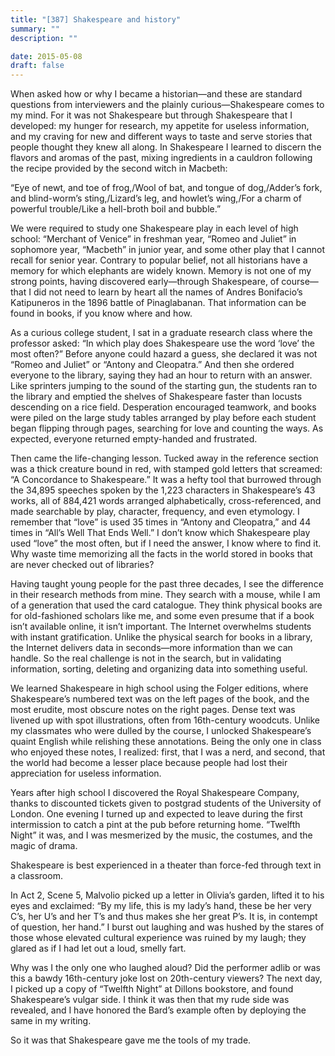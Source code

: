```yaml
---
title: "[387] Shakespeare and history"
summary: ""
description: ""

date: 2015-05-08
draft: false
---
```


When asked how or why I became a historian—and these are standard questions from interviewers and the plainly curious—Shakespeare comes to my mind. For it was not Shakespeare but through Shakespeare that I developed: my hunger for research, my appetite for useless information, and my craving for new and different ways to taste and serve stories that people thought they knew all along. In Shakespeare I learned to discern the flavors and aromas of the past, mixing ingredients in a cauldron following the recipe provided by the second witch in Macbeth:

“Eye of newt, and toe of frog,/Wool of bat, and tongue of dog,/Adder’s fork, and blind-worm’s sting,/Lizard’s leg, and howlet’s wing,/For a charm of powerful trouble/Like a hell-broth boil and bubble.”

We were required to study one Shakespeare play in each level of high school: “Merchant of Venice” in freshman year, “Romeo and Juliet” in sophomore year, “Macbeth” in junior year, and some other play that I cannot recall for senior year. Contrary to popular belief, not all historians have a memory for which elephants are widely known. Memory is not one of my strong points, having discovered early—through Shakespeare, of course—that I did not need to learn by heart all the names of Andres Bonifacio’s Katipuneros in the 1896 battle of Pinaglabanan. That information can be found in books, if you know where and how.

As a curious college student, I sat in a graduate research class where the professor asked: “In which play does Shakespeare use the word ‘love’ the most often?” Before anyone could hazard a guess, she declared it was not “Romeo and Juliet” or “Antony and Cleopatra.” And then she ordered everyone to the library, saying they had an hour to return with an answer. Like sprinters jumping to the sound of the starting gun, the students ran to the library and emptied the shelves of Shakespeare faster than locusts descending on a rice field. Desperation encouraged teamwork, and books were piled on the large study tables arranged by play before each student began flipping through pages, searching for love and counting the ways. As expected, everyone returned empty-handed and frustrated.

Then came the life-changing lesson. Tucked away in the reference section was a thick creature bound in red, with stamped gold letters that screamed: “A Concordance to Shakespeare.” It was a hefty tool that burrowed through the 34,895 speeches spoken by the 1,223 characters in Shakespeare’s 43 works, all of 884,421 words arranged alphabetically, cross-referenced, and made searchable by play, character, frequency, and even etymology. I remember that “love” is used 35 times in “Antony and Cleopatra,” and 44 times in “All’s Well That Ends Well.” I don’t know which Shakespeare play used “love” the most often, but if I need the answer, I know where to find it. Why waste time memorizing all the facts in the world stored in books that are never checked out of libraries?

Having taught young people for the past three decades, I see the difference in their research methods from mine. They search with a mouse, while I am of a generation that used the card catalogue. They think physical books are for old-fashioned scholars like me, and some even presume that if a book isn’t available online, it isn’t important. The Internet overwhelms students with instant gratification. Unlike the physical search for books in a library, the Internet delivers data in seconds—more information than we can handle. So the real challenge is not in the search, but in validating information, sorting, deleting and organizing data into something useful.

We learned Shakespeare in high school using the Folger editions, where Shakespeare’s numbered text was on the left pages of the book, and the most erudite, most obscure notes on the right pages. Dense text was livened up with spot illustrations, often from 16th-century woodcuts. Unlike my classmates who were dulled by the course, I unlocked Shakespeare’s quaint English while relishing these annotations. Being the only one in class who enjoyed these notes, I realized: first, that I was a nerd, and second, that the world had become a lesser place because people had lost their appreciation for useless information.

Years after high school I discovered the Royal Shakespeare Company, thanks to discounted tickets given to postgrad students of the University of London. One evening I turned up and expected to leave during the first intermission to catch a pint at the pub before returning home. “Twelfth Night” it was, and I was mesmerized by the music, the costumes, and the magic of drama.

Shakespeare is best experienced in a theater than force-fed through text in a classroom.

In Act 2, Scene 5, Malvolio picked up a letter in Olivia’s garden, lifted it to his eyes and exclaimed: “By my life, this is my lady’s hand, these be her very C’s, her U’s and her T’s and thus makes she her great P’s. It is, in contempt of question, her hand.” I burst out laughing and was hushed by the stares of those whose elevated cultural experience was ruined by my laugh; they glared as if I had let out a loud, smelly fart.

Why was I the only one who laughed aloud? Did the performer adlib or was this a bawdy 16th-century joke lost on 20th-century viewers? The next day, I picked up a copy of “Twelfth Night” at Dillons bookstore, and found Shakespeare’s vulgar side. I think it was then that my rude side was revealed, and I have honored the Bard’s example often by deploying the same in my writing.

So it was that Shakespeare gave me the tools of my trade.
